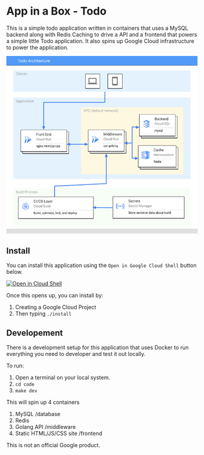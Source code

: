 # App in a Box - Todo 

This is a simple todo application written in containers that uses a MySQL 
backend along with Redis Caching to drive a API and a frontend that powers
a simple little Todo application.  It also spins up Google Cloud infrastructure
to power the application. 

![ToDo architecture](/architecture.png)

## Install
You can install this application using the `Open in Google Cloud Shell` button 
below. 

<a
        href="https://ssh.cloud.google.com/cloudshell/editor?cloudshell_git_repo=https%3A%2F%2Fgithub.com%2Ftpryan%2Ftodo&cloudshell_print=install.txt">
        <img alt="Open in Cloud Shell" src="https://gstatic.com/cloudssh/images/open-btn.svg"></a>

Once this opens up, you can install by: 
1. Creating a Google Cloud Project
1. Then typing `./install`

## Developement
There is a development setup for this application that uses Docker to run 
everything you need to developer and test it out locally. 

To run:
1. Open a terminal on your local system. 
1. `cd code`
1. `make dev`

This will spin up 4 containers
1. MySQL /database
1. Redis
1. Golang API /middleware
1. Static HTML/JS/CSS site /frontend


This is not an official Google product.